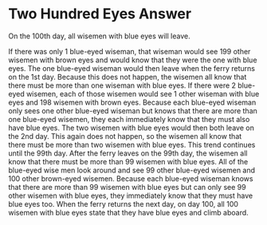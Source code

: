 # Two Hundred Eyes Answer

On the 100th day, all wisemen with blue eyes will leave.

If there was only 1 blue-eyed wiseman, that wiseman would see 199 other 
wisemen with brown eyes and would know that they were the one with blue eyes. 
The one blue-eyed wiseman would then leave when the ferry returns on the 1st 
day. Because this does not happen, the wisemen all know that there must be more 
than one wiseman with blue eyes. If there were 2 blue-eyed wisemen, each of 
those wisemen would see 1 other wiseman with blue eyes and 198 wisemen with 
brown eyes. Because each blue-eyed wiseman only sees one other blue-eyed 
wiseman but knows that there are more than one blue-eyed wisemen, they each 
immediately know that they must also have blue eyes. The two wisemen with blue 
eyes would then both leave on the 2nd day. This again does not happen, so the 
wisemen all know that there must be more than two wisemen with blue eyes. This 
trend continues until the 99th day. After the ferry leaves on the 99th day, the 
wisemen all know that there must be more than 99 wisemen with blue eyes. All of 
the blue-eyed wise men look around and see 99 other blue-eyed wisemen and 100 
other brown-eyed wisemen. Because each blue-eyed wiseman knows that there are 
more than 99 wisemen with blue eyes but can only see 99 other wisemen with blue 
eyes, they immediately know that they must have blue eyes too. When the ferry 
returns the next day, on day 100, all 100 wisemen with blue eyes state that 
they have blue eyes and climb aboard.
